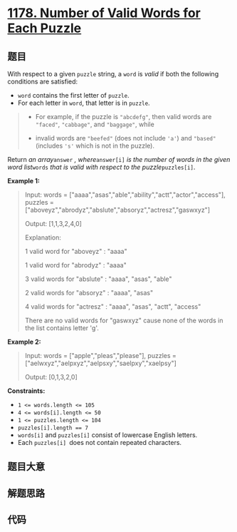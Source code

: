 # [1178. Number of Valid Words for Each Puzzle](https://leetcode.com/problems/number-of-valid-words-for-each-puzzle/)

## 题目

With respect to a given `puzzle` string, a `word` is _valid_ if both the
following conditions are satisfied:

  * `word` contains the first letter of `puzzle`.
  * For each letter in `word`, that letter is in `puzzle`. 
> 
> * For example, if the puzzle is `"abcdefg"`, then valid words are `"faced"`, `"cabbage"`, and `"baggage"`, while
> 
> * invalid words are `"beefed"` (does not include `'a'`) and `"based"` (includes `'s'` which is not in the puzzle).

Return _an array_`answer` _, where_`answer[i]` _is the number of words in the
given word list_`words` _that is valid with respect to the
puzzle_`puzzles[i]`.



**Example 1:**

> Input: words = ["aaaa","asas","able","ability","actt","actor","access"], puzzles = ["aboveyz","abrodyz","abslute","absoryz","actresz","gaswxyz"]
> 
> Output: [1,1,3,2,4,0]
> 
> Explanation: 
> 
> 1 valid word for "aboveyz" : "aaaa" 
> 
> 1 valid word for "abrodyz" : "aaaa"
> 
> 3 valid words for "abslute" : "aaaa", "asas", "able"
> 
> 2 valid words for "absoryz" : "aaaa", "asas"
> 
> 4 valid words for "actresz" : "aaaa", "asas", "actt", "access"
> 
> There are no valid words for "gaswxyz" cause none of the words in the list contains letter 'g'.

**Example 2:**

> Input: words = ["apple","pleas","please"], puzzles = ["aelwxyz","aelpxyz","aelpsxy","saelpxy","xaelpsy"]
> 
> Output: [0,1,3,2,0]

**Constraints:**

  * `1 <= words.length <= 105`
  * `4 <= words[i].length <= 50`
  * `1 <= puzzles.length <= 104`
  * `puzzles[i].length == 7`
  * `words[i]` and `puzzles[i]` consist of lowercase English letters.
  * Each `puzzles[i] `does not contain repeated characters.


## 题目大意

## 解题思路

## 代码

```javascript

```


